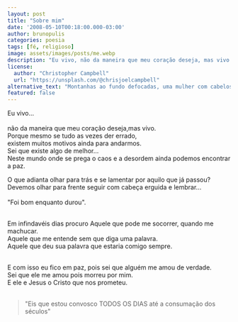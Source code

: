 ```yaml
---
layout: post
title: "Sobre mim"
date: '2008-05-10T00:18:00.000-03:00'
author: brunopulis
categories: poesia
tags: [fé, religioso]
image: assets/images/posts/me.webp
description: "Eu vivo, não da maneira que meu coração deseja, mas vivo."
license:
  author: "Christopher Campbell"
  url: "https://unsplash.com/@chrisjoelcampbell"
alternative_text: "Montanhas ao fundo defocadas, uma mulher com cabelos curtos e ruivos ao centro da imagem, de blusa preta e com um olhar fixo."
featured: false
---
```


Eu vivo...<br /><br />
não da maneira que meu coração deseja,mas vivo.<br />
Porque mesmo se tudo as vezes der errado, <br />
existem muitos motivos ainda para andarmos. <br />
Sei que existe algo de melhor...<br />
Neste mundo onde se prega o caos e a desordem ainda podemos encontrar a paz.<br />

O que adianta olhar para trás e se lamentar por aquilo que já passou? <br />
Devemos olhar para frente seguir com cabeça erguida e lembrar...<br /><br />
"Foi bom enquanto durou".<br /><br />

Em infindavéis dias procuro Aquele que pode me socorrer, quando me machucar.<br />
Aquele que me entende sem que diga uma palavra. <br />
Aquele que deu sua palavra que estaria comigo sempre. <br /><br />

E com isso eu fico em paz, pois sei que alguém me amou de verdade.<br />
Sei que ele me amou pois morreu por mim.<br />
E ele e Jesus o Cristo que nos prometeu.<br /><br />

> "Eis que estou convosco TODOS OS DIAS até a consumação dos séculos"